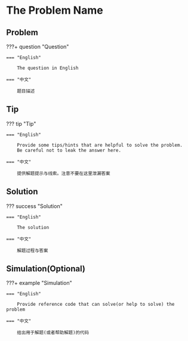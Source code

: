 # The Problem Name

## Problem

???+ question "Question"

    === "English"

        The question in English

    === "中文"

        题目描述


## Tip

??? tip "Tip"

    === "English"

        Provide some tips/hints that are helpful to solve the problem.
        Be careful not to leak the answer here.

    === "中文"

        提供解题提示与线索。注意不要在这里泄漏答案


## Solution

??? success "Solution"

    === "English"

        The solution

    === "中文"

        解题过程与答案

## Simulation(Optional)

???+ example "Simulation"

    === "English"

        Provide reference code that can solve(or help to solve) the problem

    === "中文"

        给出用于解题(或者帮助解题)的代码
